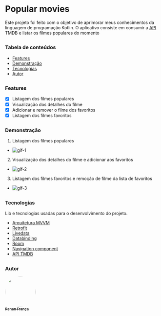 # Popular movies
Este projeto foi feito com o objetivo de aprimorar meus conhecimentos da linguagem de programação Kotlin. 
O aplicativo consiste em consumir a [API](https://developers.themoviedb.org/3/movies/get-popular-movies) TMDB e listar os filmes populares do momento

##
### Tabela de conteúdos

 - [Features](#features)
 - [Demonstração](#demonstração)
 - [Tecnologias](#tecnologias)
 - [Autor](#autor)

##
### Features

- [x] Listagem dos filmes populares
- [x] Visualização dos detalhes do filme
- [x] Adicionar e remover o filme dos favoritos
- [x] Listagem dos filmes favoritos

##
### Demonstração

1. Listagem dos filmes populares
- ![gif-1](https://user-images.githubusercontent.com/54109228/115236356-aaeaa900-a0f1-11eb-896c-07695fd0ff20.gif)

2. Visualização dos detalhes do filme e adicionar aos favoritos
- ![gif-2](https://user-images.githubusercontent.com/54109228/115239577-492c3e00-a0f5-11eb-956d-8de0b96b57ee.gif)

3. Listagem dos filmes favoritos e remoção de filme da lista de favoritos
- ![gif-3](https://user-images.githubusercontent.com/54109228/115240412-1afb2e00-a0f6-11eb-8ee1-d8ee153f94fb.gif)

##
### Tecnologias

Lib e tecnologias usadas para o desenvolvimento do projeto.

- [Arquitetura MVVM](https://developer.android.com/topic/libraries/architecture/images/final-architecture.png)
- [Retrofit](https://square.github.io/retrofit/)
- [Livedata](https://developer.android.com/topic/libraries/architecture/livedata?hl=pt-br)
- [Databinding](https://developer.android.com/topic/libraries/data-binding?hl=pt-br)
- [Room](https://developer.android.com/training/data-storage/room)
- [Navigation component](https://developer.android.com/guide/navigation/navigation-getting-started)
- [API TMDB](https://developers.themoviedb.org/3/movies/get-popular-movies)

##
### Autor
<a href="https://www.facebook.com/renanfrn">
 <img style="border-radius: 50%;" src="https://avatars.githubusercontent.com/u/54109228?v=4" width="100px;" alt=""/>
 <br />
 <sub><b>Renan França</b></sub></a>
</a>

